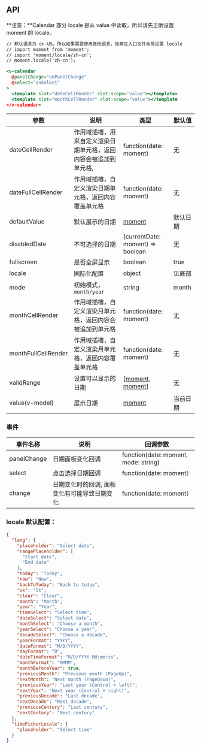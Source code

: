 
## API

**注意：**Calendar 部分 locale 是从 value 中读取，所以请先正确设置 moment 的 locale。

````handlebars
// 默认语言为 en-US，所以如果需要使用其他语言，推荐在入口文件全局设置 locale
// import moment from 'moment';
// import 'moment/locale/zh-cn';
// moment.locale('zh-cn');

<v-calendar
  @panelChange="onPanelChange"
  @select="onSelect"
>
  <template slot="dateCellRender" slot-scope="value"></template>
  <template slot="monthCellRender" slot-scope="value"></template
</v-calendar>
````

| 参数 | 说明 | 类型 | 默认值 |
| --- | --- | --- | --- |
| dateCellRender | 作用域插槽，用来自定义渲染日期单元格，返回内容会被追加到单元格, | function(date: moment) | 无 |
| dateFullCellRender | 作用域插槽，自定义渲染日期单元格，返回内容覆盖单元格 | function(date: moment) | 无 |
| defaultValue | 默认展示的日期 | [moment](http://momentjs.com/) | 默认日期 |
| disabledDate | 不可选择的日期 | (currentDate: moment) => boolean | 无 |
| fullscreen | 是否全屏显示 | boolean | true |
| locale | 国际化配置 | object | 见底部 |
| mode | 初始模式，`month/year` | string | month |
| monthCellRender | 作用域插槽，自定义渲染月单元格，返回内容会被追加到单元格 | function(date: moment) | 无 |
| monthFullCellRender | 作用域插槽，自定义渲染月单元格，返回内容覆盖单元格 | function(date: moment) | 无 |
| validRange | 设置可以显示的日期 | \[[moment](http://momentjs.com/), [moment](http://momentjs.com/)] | 无 |
| value(v-model) | 展示日期 | [moment](http://momentjs.com/) | 当前日期 |

### 事件
| 事件名称 | 说明 | 回调参数 |
| --- | --- | --- |
| panelChange | 日期面板变化回调 | function(date: moment, mode: string) | 无 |
| select | 点击选择日期回调 | function(date: moment） | 无 |
| change | 日期变化时的回调, 面板变化有可能导致日期变化| function(date: moment） | 无 |

### locale 默认配置：
````json
{
  "lang": {
    "placeholder": "Select date",
    "rangePlaceholder": [
      "Start date",
      "End date"
    ],
    "today": "Today",
    "now": "Now",
    "backToToday": "Back to today",
    "ok": "Ok",
    "clear": "Clear",
    "month": "Month",
    "year": "Year",
    "timeSelect": "Select time",
    "dateSelect": "Select date",
    "monthSelect": "Choose a month",
    "yearSelect": "Choose a year",
    "decadeSelect": "Choose a decade",
    "yearFormat": "YYYY",
    "dateFormat": "M/D/YYYY",
    "dayFormat": "D",
    "dateTimeFormat": "M/D/YYYY HH:mm:ss",
    "monthFormat": "MMMM",
    "monthBeforeYear": true,
    "previousMonth": "Previous month (PageUp)",
    "nextMonth": "Next month (PageDown)",
    "previousYear": "Last year (Control + left)",
    "nextYear": "Next year (Control + right)",
    "previousDecade": "Last decade",
    "nextDecade": "Next decade",
    "previousCentury": "Last century",
    "nextCentury": "Next century"
  },
  "timePickerLocale": {
    "placeholder": "Select time"
  }
}
````
